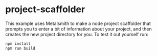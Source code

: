 # project-scaffolder

This example uses Metalsmith to make a node project scaffolder that prompts you to enter a bit of information about your project, and then creates the new project directory for you. To test it out yourself run:

```bash
npm install
npm run build
```
